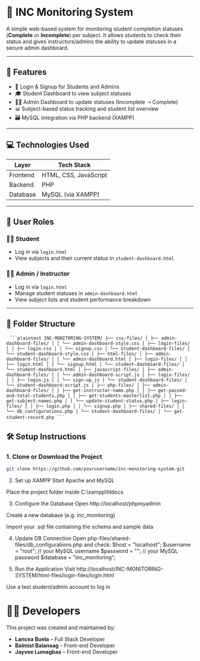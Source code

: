 # 📝 INC Monitoring System

A simple web-based system for monitoring student completion statuses (**Complete** or **Incomplete**) per subject. It allows students to check their status and gives instructors/admins the ability to update statuses in a secure admin dashboard.

---

## 📌 Features

- 🔐 Login & Signup for Students and Admins
- 🎓 Student Dashboard to view subject statuses
- 🧑‍🏫 Admin Dashboard to update statuses (Incomplete ➝ Complete)
- 📊 Subject-based status tracking and student list overview
- 🗃️ MySQL integration via PHP backend (XAMPP)

---

## 💻 Technologies Used

| Layer    | Tech Stack            |
| -------- | --------------------- |
| Frontend | HTML, CSS, JavaScript |
| Backend  | PHP                   |
| Database | MySQL (via XAMPP)     |

---

## 👤 User Roles

### 👨‍🎓 Student

- Log in via `login.html`
- View subjects and their current status in `student-dashboard.html`

### 🧑‍🏫 Admin / Instructor

- Log in via `login.html`
- Manage student statuses in `admin-dashboard.html`
- View subject lists and student performance breakdown

---

## 📁 Folder Structure

<pre> <code>```plaintext INC-MONITORING-SYSTEM/ ├── css-files/ │ ├── admin-dashboard-files/ │ │ └── admin-dashboard-style.css │ ├── login-files/ │ │ ├── login.css │ │ └── signup.css │ └── student-dashboard-files/ │ └── student-dashboard-style.css │ ├── html-files/ │ ├── admin-dashboard-files/ │ │ └── admin-dashboard.html │ ├── login-files/ │ │ ├── login.html │ │ └── signup.html │ └── student-dashboard-files/ │ └── student-dashboard.html │ ├── javascript-files/ │ ├── admin-dashboard-files/ │ │ └── admin-dashboard-script.js │ ├── login-files/ │ │ ├── login.js │ │ └── sign-up.js │ └── student-dashboard-files/ │ └── student-dashboard-script.js │ ├── php-files/ │ ├── admin-dashboard-files/ │ │ ├── get-instructor-name.php │ │ ├── get-passed-and-total-students.php │ │ ├── get-students-masterlist.php │ │ ├── get-subject-names.php │ │ └── update-student-status.php │ ├── login-files/ │ │ ├── login.php │ │ └── signup.php │ ├── shared-files/ │ │ └── db_configurations.php │ └── student-dashboard-files/ │ └── get-student-record.php ```</code> </pre>

## 🛠️ Setup Instructions

### 1. Clone or Download the Project

```bash
git clone https://github.com/yourusername/inc-monitoring-system.git
```

2. Set up XAMPP
   Start Apache and MySQL

Place the project folder inside C:\xampp\htdocs

3. Configure the Database
   Open http://localhost/phpmyadmin

Create a new database (e.g. inc_monitoring)

Import your .sql file containing the schema and sample data

4. Update DB Connection
   Open php-files/shared-files/db_configurations.php and check:
   $host = "localhost";
$username = "root"; // your MySQL username
   $password = "";     // your MySQL password
$database = "inc_monitoring";

5. Run the Application
   Visit http://localhost/INC-MONITORING-SYSTEM/html-files/login-files/login.html

Use a test student/admin account to log in

# 👨‍💻 Developers

This project was created and maintained by:

- **Lancea Buela** – Full Stack Developer
- **Balmist Balansag** – Front-end Developer
- **Jayvee Lumagbas** – Front-end Developer
